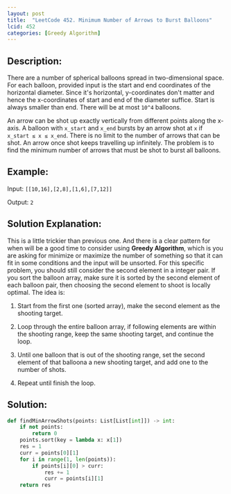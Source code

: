 ```yaml
---
layout: post
title:  "LeetCode 452. Minimum Number of Arrows to Burst Balloons"
lcid: 452
categories: [Greedy Algorithm]
---
```

## Description:
There are a number of spherical balloons spread in two-dimensional space. For each balloon, provided input is the start and end coordinates of the horizontal diameter. Since it's horizontal, y-coordinates don't matter and hence the x-coordinates of start and end of the diameter suffice. Start is always smaller than end. There will be at most `10^4` balloons.

An arrow can be shot up exactly vertically from different points along the x-axis. A balloon with `x_start` and `x_end` bursts by an arrow shot at `x` if `x_start ≤ x ≤ x_end`. There is no limit to the number of arrows that can be shot. An arrow once shot keeps travelling up infinitely. The problem is to find the minimum number of arrows that must be shot to burst all balloons.

## Example:
Input: `[[10,16],[2,8],[1,6],[7,12]]`

Output: `2`

## Solution Explanation:
This is a little trickier than previous one. And there is a clear pattern for when will be a good time to consider using **Greedy Algorithm**, which is you are asking for minimize or maximize the number of something so that it can fit in some conditions and the input will be unsorted. For this specific problem, you should still consider the second element in a integer pair. If you sort the balloon array, make sure it is sorted by the second element of each balloon pair, then choosing the second element to shoot is locally optimal. The idea is:

1. Start from the first one (sorted array), make the second element as the shooting target.

2. Loop through the entire balloon array, if following elements are within the shooting range, keep the same shooting target, and continue the loop.
3. Until one balloon that is out of the shooting range, set the second element of that balloona a new shooting target, and add one to the number of shots.
4. Repeat until finish the loop.

## Solution:
```python
def findMinArrowShots(points: List[List[int]]) -> int:
    if not points:
        return 0
    points.sort(key = lambda x: x[1])
    res = 1
    curr = points[0][1]
    for i in range(1, len(points)):
        if points[i][0] > curr:
            res += 1
            curr = points[i][1]
    return res
```

